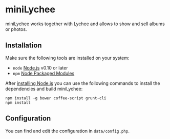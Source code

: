 # miniLychee

miniLychee works together with Lychee and allows to show and sell albums or photos.

## Installation

Make sure the following tools are installed on your system:

- `node` [Node.js](http://nodejs.org) v0.10 or later
- `npm` [Node Packaged Modules](https://www.npmjs.org)

After [installing Node.js](http://nodejs.org) you can use the following commands to install the dependencies and build miniLychee:

	npm install -g bower coffee-script grunt-cli
	npm install
	
## Configuration

You can find and edit the configuration in `data/config.php`.